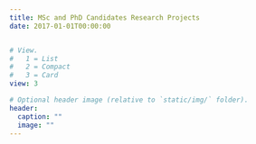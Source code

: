 ```yaml
---
title: MSc and PhD Candidates Research Projects
date: 2017-01-01T00:00:00


# View.
#   1 = List
#   2 = Compact
#   3 = Card
view: 3

# Optional header image (relative to `static/img/` folder).
header:
  caption: ""
  image: ""
---
```


